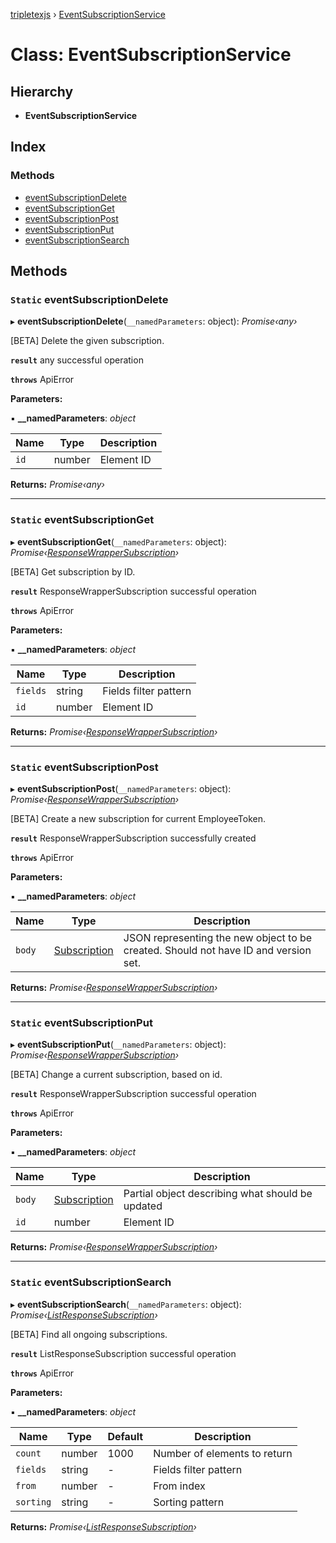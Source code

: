 [tripletexjs](../README.md) › [EventSubscriptionService](eventsubscriptionservice.md)

# Class: EventSubscriptionService

## Hierarchy

* **EventSubscriptionService**

## Index

### Methods

* [eventSubscriptionDelete](eventsubscriptionservice.md#static-eventsubscriptiondelete)
* [eventSubscriptionGet](eventsubscriptionservice.md#static-eventsubscriptionget)
* [eventSubscriptionPost](eventsubscriptionservice.md#static-eventsubscriptionpost)
* [eventSubscriptionPut](eventsubscriptionservice.md#static-eventsubscriptionput)
* [eventSubscriptionSearch](eventsubscriptionservice.md#static-eventsubscriptionsearch)

## Methods

### `Static` eventSubscriptionDelete

▸ **eventSubscriptionDelete**(`__namedParameters`: object): *Promise‹any›*

[BETA] Delete the given subscription.

**`result`** any successful operation

**`throws`** ApiError

**Parameters:**

▪ **__namedParameters**: *object*

Name | Type | Description |
------ | ------ | ------ |
`id` | number | Element ID |

**Returns:** *Promise‹any›*

___

### `Static` eventSubscriptionGet

▸ **eventSubscriptionGet**(`__namedParameters`: object): *Promise‹[ResponseWrapperSubscription](../interfaces/responsewrappersubscription.md)›*

[BETA] Get subscription by ID.

**`result`** ResponseWrapperSubscription successful operation

**`throws`** ApiError

**Parameters:**

▪ **__namedParameters**: *object*

Name | Type | Description |
------ | ------ | ------ |
`fields` | string | Fields filter pattern |
`id` | number | Element ID |

**Returns:** *Promise‹[ResponseWrapperSubscription](../interfaces/responsewrappersubscription.md)›*

___

### `Static` eventSubscriptionPost

▸ **eventSubscriptionPost**(`__namedParameters`: object): *Promise‹[ResponseWrapperSubscription](../interfaces/responsewrappersubscription.md)›*

[BETA] Create a new subscription for current EmployeeToken.

**`result`** ResponseWrapperSubscription successfully created

**`throws`** ApiError

**Parameters:**

▪ **__namedParameters**: *object*

Name | Type | Description |
------ | ------ | ------ |
`body` | [Subscription](../modules/subscription.md) | JSON representing the new object to be created. Should not have ID and version set. |

**Returns:** *Promise‹[ResponseWrapperSubscription](../interfaces/responsewrappersubscription.md)›*

___

### `Static` eventSubscriptionPut

▸ **eventSubscriptionPut**(`__namedParameters`: object): *Promise‹[ResponseWrapperSubscription](../interfaces/responsewrappersubscription.md)›*

[BETA] Change a current subscription, based on id.

**`result`** ResponseWrapperSubscription successful operation

**`throws`** ApiError

**Parameters:**

▪ **__namedParameters**: *object*

Name | Type | Description |
------ | ------ | ------ |
`body` | [Subscription](../modules/subscription.md) | Partial object describing what should be updated |
`id` | number | Element ID |

**Returns:** *Promise‹[ResponseWrapperSubscription](../interfaces/responsewrappersubscription.md)›*

___

### `Static` eventSubscriptionSearch

▸ **eventSubscriptionSearch**(`__namedParameters`: object): *Promise‹[ListResponseSubscription](../interfaces/listresponsesubscription.md)›*

[BETA] Find all ongoing subscriptions.

**`result`** ListResponseSubscription successful operation

**`throws`** ApiError

**Parameters:**

▪ **__namedParameters**: *object*

Name | Type | Default | Description |
------ | ------ | ------ | ------ |
`count` | number | 1000 | Number of elements to return |
`fields` | string | - | Fields filter pattern |
`from` | number | - | From index |
`sorting` | string | - | Sorting pattern |

**Returns:** *Promise‹[ListResponseSubscription](../interfaces/listresponsesubscription.md)›*
